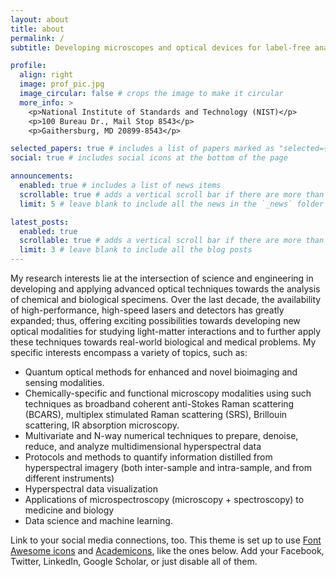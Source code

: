 ```yaml
---
layout: about
title: about
permalink: /
subtitle: Developing microscopes and optical devices for label-free analysis of cells and tissues.

profile:
  align: right
  image: prof_pic.jpg
  image_circular: false # crops the image to make it circular
  more_info: >
    <p>National Institute of Standards and Technology (NIST)</p>
    <p>100 Bureau Dr., Mail Stop 8543</p>
    <p>Gaithersburg, MD 20899-8543</p>

selected_papers: true # includes a list of papers marked as "selected={true}"
social: true # includes social icons at the bottom of the page

announcements:
  enabled: true # includes a list of news items
  scrollable: true # adds a vertical scroll bar if there are more than 3 news items
  limit: 5 # leave blank to include all the news in the `_news` folder

latest_posts:
  enabled: true
  scrollable: true # adds a vertical scroll bar if there are more than 3 new posts items
  limit: 3 # leave blank to include all the blog posts
---
```


My research interests lie at the intersection of science and engineering in developing and applying advanced optical techniques towards the analysis of chemical and biological specimens. Over the last decade, the availability of high-performance, high-speed lasers and detectors has greatly expanded; thus, offering exciting possibilities towards developing new optical modalities for studying light-matter interactions and to further apply these techniques towards real-world biological and medical problems. My specific interests encompass a variety of topics, such as:

<ul>
  <li>Quantum optical methods for enhanced and novel bioimaging and sensing modalities.
  <li>Chemically-specific and functional microscopy modalities using such techniques as broadband coherent anti-Stokes Raman scattering (BCARS), multiplex stimulated Raman scattering (SRS), Brillouin scattering, IR absorption microscopy.
  <li>Multivariate and N-way numerical techniques to prepare, denoise, reduce, and analyze multidimensional hyperspectral data
  <li>Protocols and methods to quantify information distilled from hyperspectral imagery (both inter-sample and intra-sample, and from different instruments)
  <li>Hyperspectral data visualization
  <li>Applications of microspectroscopy (microscopy + spectroscopy) to medicine and biology
  <li>Data science and machine learning.
</ul>

Link to your social media connections, too. This theme is set up to use [Font Awesome icons](https://fontawesome.com/) and [Academicons](https://jpswalsh.github.io/academicons/), like the ones below. Add your Facebook, Twitter, LinkedIn, Google Scholar, or just disable all of them.
